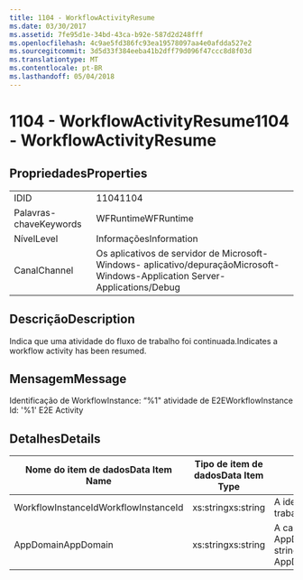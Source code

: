 ```yaml
---
title: 1104 - WorkflowActivityResume
ms.date: 03/30/2017
ms.assetid: 7fe95d1e-34bd-43ca-b92e-587d2d248fff
ms.openlocfilehash: 4c9ae5fd386fc93ea19578097aa4e0afdda527e2
ms.sourcegitcommit: 3d5d33f384eeba41b2dff79d096f47ccc8d8f03d
ms.translationtype: MT
ms.contentlocale: pt-BR
ms.lasthandoff: 05/04/2018
---
```

# <a name="1104---workflowactivityresume"></a><span data-ttu-id="30341-102">1104 - WorkflowActivityResume</span><span class="sxs-lookup"><span data-stu-id="30341-102">1104 - WorkflowActivityResume</span></span>
## <a name="properties"></a><span data-ttu-id="30341-103">Propriedades</span><span class="sxs-lookup"><span data-stu-id="30341-103">Properties</span></span>  
  
|||  
|-|-|  
|<span data-ttu-id="30341-104">ID</span><span class="sxs-lookup"><span data-stu-id="30341-104">ID</span></span>|<span data-ttu-id="30341-105">1104</span><span class="sxs-lookup"><span data-stu-id="30341-105">1104</span></span>|  
|<span data-ttu-id="30341-106">Palavras-chave</span><span class="sxs-lookup"><span data-stu-id="30341-106">Keywords</span></span>|<span data-ttu-id="30341-107">WFRuntime</span><span class="sxs-lookup"><span data-stu-id="30341-107">WFRuntime</span></span>|  
|<span data-ttu-id="30341-108">Nível</span><span class="sxs-lookup"><span data-stu-id="30341-108">Level</span></span>|<span data-ttu-id="30341-109">Informações</span><span class="sxs-lookup"><span data-stu-id="30341-109">Information</span></span>|  
|<span data-ttu-id="30341-110">Canal</span><span class="sxs-lookup"><span data-stu-id="30341-110">Channel</span></span>|<span data-ttu-id="30341-111">Os aplicativos de servidor de Microsoft-Windows- aplicativo/depuração</span><span class="sxs-lookup"><span data-stu-id="30341-111">Microsoft-Windows-Application Server-Applications/Debug</span></span>|  
  
## <a name="description"></a><span data-ttu-id="30341-112">Descrição</span><span class="sxs-lookup"><span data-stu-id="30341-112">Description</span></span>  
 <span data-ttu-id="30341-113">Indica que uma atividade do fluxo de trabalho foi continuada.</span><span class="sxs-lookup"><span data-stu-id="30341-113">Indicates a workflow activity has been resumed.</span></span>  
  
## <a name="message"></a><span data-ttu-id="30341-114">Mensagem</span><span class="sxs-lookup"><span data-stu-id="30341-114">Message</span></span>  
 <span data-ttu-id="30341-115">Identificação de WorkflowInstance: “%1" atividade de E2E</span><span class="sxs-lookup"><span data-stu-id="30341-115">WorkflowInstance Id: '%1' E2E Activity</span></span>  
  
## <a name="details"></a><span data-ttu-id="30341-116">Detalhes</span><span class="sxs-lookup"><span data-stu-id="30341-116">Details</span></span>  
  
|<span data-ttu-id="30341-117">Nome do item de dados</span><span class="sxs-lookup"><span data-stu-id="30341-117">Data Item Name</span></span>|<span data-ttu-id="30341-118">Tipo de item de dados</span><span class="sxs-lookup"><span data-stu-id="30341-118">Data Item Type</span></span>|<span data-ttu-id="30341-119">Descrição</span><span class="sxs-lookup"><span data-stu-id="30341-119">Description</span></span>|  
|--------------------|--------------------|-----------------|  
|<span data-ttu-id="30341-120">WorkflowInstanceId</span><span class="sxs-lookup"><span data-stu-id="30341-120">WorkflowInstanceId</span></span>|<span data-ttu-id="30341-121">xs:string</span><span class="sxs-lookup"><span data-stu-id="30341-121">xs:string</span></span>|<span data-ttu-id="30341-122">A identificação de instância de fluxo de trabalho</span><span class="sxs-lookup"><span data-stu-id="30341-122">The workflow instance id.</span></span>|  
|<span data-ttu-id="30341-123">AppDomain</span><span class="sxs-lookup"><span data-stu-id="30341-123">AppDomain</span></span>|<span data-ttu-id="30341-124">xs:string</span><span class="sxs-lookup"><span data-stu-id="30341-124">xs:string</span></span>|<span data-ttu-id="30341-125">A cadeia de caracteres retornada por AppDomain.CurrentDomain.FriendlyName.</span><span class="sxs-lookup"><span data-stu-id="30341-125">The string returned by AppDomain.CurrentDomain.FriendlyName.</span></span>|
